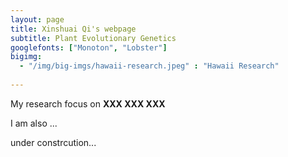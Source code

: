 ```yaml
---
layout: page
title: Xinshuai Qi's webpage
subtitle: Plant Evolutionary Genetics
googlefonts: ["Monoton", "Lobster"]
bigimg:
  - "/img/big-imgs/hawaii-research.jpeg" : "Hawaii Research"
 
---
```

My research focus on **XXX XXX XXX**

I am also ...

under constrcution...
